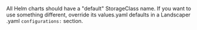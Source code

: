 All Helm charts should have a "default" StorageClass name. If you want to use something different, override its values.yaml defaults in a Landscaper .yaml `configurations:` section.
